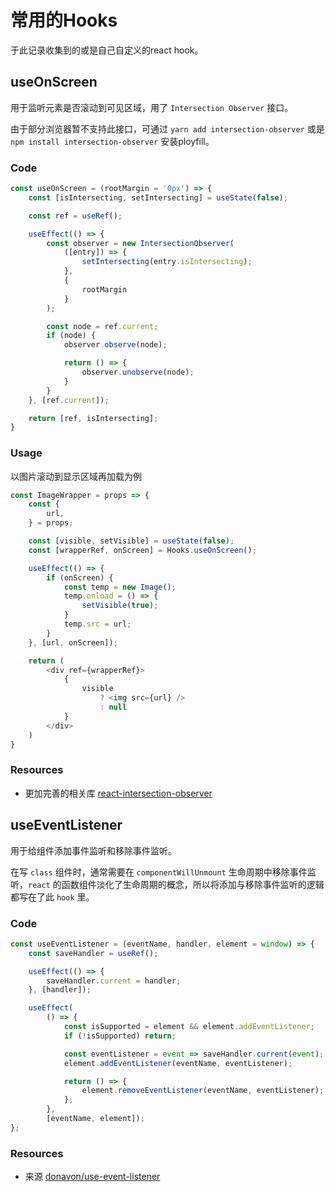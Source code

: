 # 常用的Hooks

于此记录收集到的或是自己自定义的react hook。

## useOnScreen

用于监听元素是否滚动到可见区域，用了 `Intersection Observer` 接口。

由于部分浏览器暂不支持此接口，可通过 `yarn add intersection-observer` 或是 `npm install intersection-observer` 安装ployfill。

### Code

```javascript
const useOnScreen = (rootMargin = '0px') => {
    const [isIntersecting, setIntersecting] = useState(false);

    const ref = useRef();

    useEffect(() => {
        const observer = new IntersectionObserver(
            ([entry]) => {
                setIntersecting(entry.isIntersecting);
            },
            {
                rootMargin
            }
        );

        const node = ref.current;
        if (node) {
            observer.observe(node);

            return () => {
                observer.unobserve(node);
            }
        }
    }, [ref.current]);

    return [ref, isIntersecting];
}

```

### Usage

以图片滚动到显示区域再加载为例

```javascript
const ImageWrapper = props => {
    const {
        url,
    } = props;

    const [visible, setVisible] = useState(false);
    const [wrapperRef, onScreen] = Hooks.useOnScreen();

    useEffect(() => {
        if (onScreen) {
            const temp = new Image();
            temp.onload = () => {
                setVisible(true);
            }
            temp.src = url;
        }
    }, [url, onScreen]);

    return (
        <div ref={wrapperRef}>
            {
                visible
                    ? <img src={url} />
                    : null
            }
        </div>
    )
}
```

### Resources

- 更加完善的相关库 [react-intersection-observer](https://github.com/thebuilder/react-intersection-observer)


## useEventListener

用于给组件添加事件监听和移除事件监听。

在写 `class` 组件时，通常需要在 `componentWillUnmount` 生命周期中移除事件监听，`react` 的函数组件淡化了生命周期的概念，所以将添加与移除事件监听的逻辑都写在了此 `hook` 里。

### Code

```javascript
const useEventListener = (eventName, handler, element = window) => {
    const saveHandler = useRef();

    useEffect(() => {
        saveHandler.current = handler;
    }, [handler]);

    useEffect(
        () => {
            const isSupported = element && element.addEventListener;
            if (!isSupported) return;

            const eventListener = event => saveHandler.current(event);
            element.addEventListener(eventName, eventListener);

            return () => {
                element.removeEventListener(eventName, eventListener);
            };
        },
        [eventName, element]);
};
```

### Resources

- 来源 [donavon/use-event-listener](https://github.com/donavon/use-event-listener)